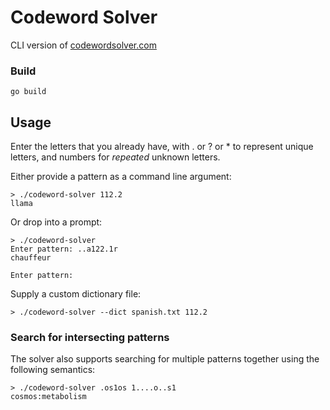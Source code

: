 # Codeword Solver

CLI version of [codewordsolver.com](https://codewordsolver.com)

### Build

```
go build
```

## Usage

Enter the letters that you already have, with . or ? or * to represent unique letters, and numbers for _repeated_ unknown letters.

Either provide a pattern as a command line argument:

```
> ./codeword-solver 112.2
llama
```

Or drop into a prompt:

```
> ./codeword-solver
Enter pattern: ..a122.1r
chauffeur

Enter pattern: 
```

Supply a custom dictionary file:

```
> ./codeword-solver --dict spanish.txt 112.2
```

### Search for intersecting patterns

The solver also supports searching for multiple patterns together using the following semantics:

```
> ./codeword-solver .os1os 1....o..s1
cosmos:metabolism
```

